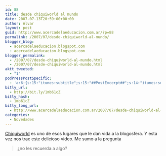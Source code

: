 ```yaml
---
id: 88
title: desde chiquiworld al mundo
date: 2007-07-13T20:59:00+00:00
author: Alvar
layout: post
guid: http://www.acercadelaeducacion.com.ar/?p=88
permalink: /2007/07/desde-chiquiworld-al-mundo/
blogger_blog:
  - acercadelaeducacion.blogspot.com
  - acercadelaeducacion.blogspot.com
blogger_permalink:
  - /2007/07/desde-chiquiworld-al-mundo.html
  - /2007/07/desde-chiquiworld-al-mundo.html
aktt_tweeted:
  - "1"
podPressPostSpecific:
  - 'a:6:{s:15:"itunes:subtitle";s:15:"##PostExcerpt##";s:14:"itunes:summary";s:15:"##PostExcerpt##";s:15:"itunes:keywords";s:17:"##WordPressCats##";s:13:"itunes:author";s:10:"##Global##";s:15:"itunes:explicit";s:7:"Default";s:12:"itunes:block";s:7:"Default";}'
bitly_url:
  - http://bit.ly/1mb61cZ
bitly_hash:
  - 1mb61cZ
bitly_long_url:
  - http://www.acercadelaeducacion.com.ar/2007/07/desde-chiquiworld-al-mundo/
categories:
  - Novedades
---
```

<a href="http://bitacora.chiquiworld.com/">Chiquiworld</a> es uno de esos lugares que le dan vida a la blogosfera.
Y esta vez nos trae este delicioso video.
Me sumo a la pregunta
<blockquote>¿no les recuerda a algo?</blockquote>
<object height="350" width="425">
<param name="movie" value="http://www.youtube.com/v/93SgXeu-SeY"></param>
<param name="wmode" value="transparent"></param><embed src="http://www.youtube.com/v/93SgXeu-SeY" type="application/x-shockwave-flash" wmode="transparent" height="350" width="425"></embed></object></p>